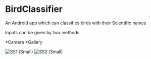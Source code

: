 # BirdClassifier

An Android app which can classifies birds with their Scientific names

Inputs can be given by two methods
    
  *Camera
  *Gallery
    
 
![SS1 (Small)](https://user-images.githubusercontent.com/92641951/214368769-07859b90-b3b2-490d-af88-19e6f087bf4f.jpg)
![SS2 (Small)](https://user-images.githubusercontent.com/92641951/214368962-35aa31ca-bec8-413e-aa6b-70969dc9fb69.jpg)
